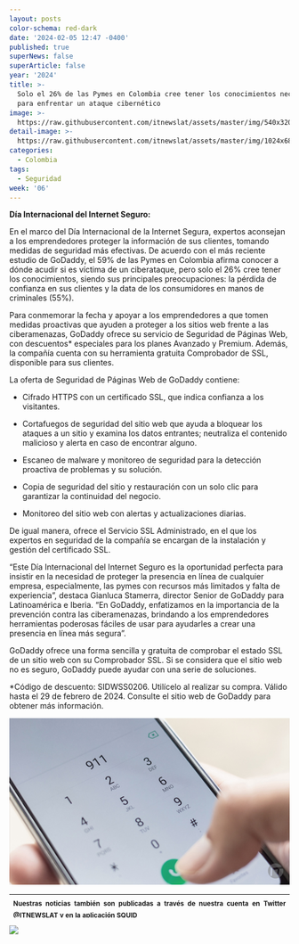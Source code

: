```yaml
---
layout: posts
color-schema: red-dark
date: '2024-02-05 12:47 -0400'
published: true
superNews: false
superArticle: false
year: '2024'
title: >-
  Solo el 26% de las Pymes en Colombia cree tener los conocimientos necesarios
  para enfrentar un ataque cibernético
image: >-
  https://raw.githubusercontent.com/itnewslat/assets/master/img/540x320/Seguridad-Ciudadana-p.jpg
detail-image: >-
  https://raw.githubusercontent.com/itnewslat/assets/master/img/1024x680/Seguridad-Ciudadana-g.jpg
categories:
  - Colombia
tags:
  - Seguridad
week: '06'
---
```

**Día Internacional del Internet Seguro:**

En el marco del Día Internacional de la Internet Segura, expertos aconsejan a los emprendedores proteger la información de sus clientes, tomando medidas de seguridad más efectivas. De acuerdo con el más reciente estudio de GoDaddy, el 59% de las Pymes en Colombia afirma conocer a dónde acudir si es víctima de un ciberataque, pero solo el 26% cree tener los conocimientos, siendo sus principales preocupaciones: la pérdida de confianza en sus clientes y la data de los consumidores en manos de criminales (55%).

Para conmemorar la fecha y apoyar a los emprendedores a que tomen medidas proactivas que ayuden a proteger a los sitios web frente a las ciberamenazas, GoDaddy ofrece su servicio de Seguridad de Páginas Web, con descuentos* especiales para los planes Avanzado y Premium. Además, la compañía cuenta con su herramienta gratuita Comprobador de SSL, disponible para sus clientes.

La oferta de Seguridad de Páginas Web de GoDaddy contiene:

- Cifrado HTTPS con un certificado SSL, que indica confianza a los visitantes.

- Cortafuegos de seguridad del sitio web que ayuda a bloquear los ataques a un sitio y examina los datos entrantes; neutraliza el contenido malicioso y alerta en caso de encontrar alguno.

- Escaneo de malware y monitoreo de seguridad para la detección proactiva de problemas y su solución.

- Copia de seguridad del sitio y restauración con un solo clic para garantizar la continuidad del negocio.

- Monitoreo del sitio web con alertas y actualizaciones diarias.

De igual manera, ofrece el Servicio SSL Administrado, en el que los expertos en seguridad de la compañía se encargan de la instalación y gestión del certificado SSL.

“Este Día Internacional del Internet Seguro es la oportunidad perfecta para insistir en la necesidad de proteger la presencia en línea de cualquier empresa, especialmente, las pymes con recursos más limitados y falta de experiencia”, destaca Gianluca Stamerra, director Senior de GoDaddy para Latinoamérica e Iberia. “En GoDaddy, enfatizamos en la importancia de la prevención contra las ciberamenazas, brindando a los emprendedores herramientas poderosas fáciles de usar para ayudarles a crear una presencia en línea más segura”.

GoDaddy ofrece una forma sencilla y gratuita de comprobar el estado SSL de un sitio web con su Comprobador SSL. Si se considera que el sitio web no es seguro, GoDaddy puede ayudar con una serie de soluciones.

*Código de descuento: SIDWSS0206. Utilícelo al realizar su compra. Válido hasta el 29 de febrero de 2024. Consulte el sitio web de GoDaddy para obtener más información.

![](https://raw.githubusercontent.com/itnewslat/assets/master/img/540x320/Seguridad-Ciudadana-p.jpg)

<table style="height: 42px;" width="569">
<tbody>
<tr>
<td style="text-align: justify;"><sub><strong>Nuestras noticias también son publicadas a través de nuestra cuenta en Twitter <a href="https://twitter.com/itnewslat?lang=es">@ITNEWSLAT</a> y en la aplicación <a href="https://squidapp.co/en/">SQUID</a></strong></sub></td>
</tr>
</tbody>
</table>

<img src="https://tracker.metricool.com/c3po.jpg?hash=56f88a41e39ab42c063cc51676587a04"/>